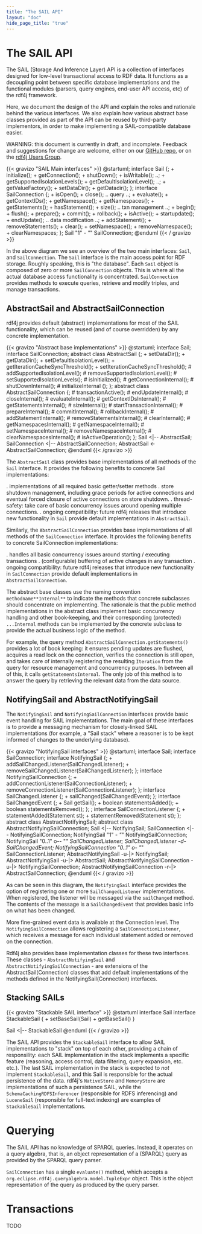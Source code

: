 ```yaml
---
title: "The SAIL API"
layout: "doc"
hide_page_title: "true"
---
```


# The SAIL API

The SAIL (Storage And Inference Layer) API is a collection of interfaces designed for low-level transactional access to RDF data. It functions as a decoupling point between specific database implementations and the functional modules (parsers, query engines, end-user API access, etc) of the rdf4j framework.

Here, we document the design of the API and explain the roles and rationale behind the various interfaces. We also explain how various abstract base classes provided as part of the API can be reused by third-party implementors, in order to make implementing a SAIL-compatible database easier.

WARNING: this document is currently in draft, and incomplete. Feedback and suggestions for change are welcome, either on our [GitHub repo](https://github.com/eclipse/rdf4j-doc), or on the [rdf4j Users Group](https://groups.google.com/forum/#!forum/rdf4j-users).

{{< gravizo "SAIL Main interfaces" >}}
  @startuml;
  interface Sail {;
    + initialize();
    + getConnection();
    + shutDown();
    + isWritable();
    ..;
    + getSupportedIsolationLevels();
    + getDefaultIsolationLevel();
    ..;
    + getValueFactory();
    + setDataDir();
    + getDatadir();
  };
  interface SailConnection {;
    + isOpen();
    + close();
    .. query ..;
    + evaluate();
    + getContextIDs();
    + getNamespace();
    + getNamespaces();
    + getStatements();
    + hasStatement();
    + size();
    .. txn management ..;
    + begin();
    + flush();
    + prepare();
    + commit();
    + rollback();
    + isActive();
    + startupdate();
    + endUpdate();
    .. data modification ..;
    + addStatement();
    + removeStatements();
    + clear();
    + setNamespace();
    + removeNamespace();
    + clearNamespaces;
  };
  Sail "1" *- "*" SailConnection;
  @enduml
{{< / gravizo >}}

In the above diagram we see an overview of the two main interfaces: `Sail`, and `SailConnection`. The `Sail` interface is the main access point for RDF storage. Roughly speaking, this is "the database". Each `Sail` object is composed of zero or more `SailConnection` objects. This is where all the actual database access functionality is concentrated. `SailConnection` provides methods to execute queries, retrieve and modify triples, and manage transactions.

## AbstractSail and AbstractSailConnection

rdf4j provides default (abstract) implementations for most of the SAIL functionality, which can be reused (and of course overridden) by any concrete implementation. 

{{< gravizo "Abstract base implementations" >}}
  @startuml;
  interface Sail;
  interface SailConnection;
  abstract class AbstractSail {;
     + setDataDir();
     + getDataDir();
     + setDefaultIsolationLevel();
     + getIterationCacheSyncThreshold();
     + setIterationCacheSyncThreshold();
     # addSupportedIsolationLevel();
     # removeSupportedIsolationLevel();
     # setSupportedIsolationLevels();
     # isInitialized();
     #  getConnectionInternal();
     #  shutDownInternal();
     #  initializeInternal ();
  };
  abstract class AbstractSailConnection {;
      # transactionActive();
      # endUpdateInternal();
      #  closeInternal();
      #  evaluateInternal();
      #  getContextIDsInternal();
      #  getStatementsInternal();
      #  sizeInternal();
      #  startTransactionInternal();
      # prepareInternal();
      #  commitInternal();
      #  rollbackInternal();
      #  addStatementInternal();
      #  removeStatementsInternal();
      #  clearInternal();
      #  getNamespacesInternal();
      #  getNamespaceInternal();
      #  setNamespaceInternal();
      #  removeNamespaceInternal();
      #  clearNamespacesInternal();
      # isActiveOperation();
  };
  Sail <|-- AbstractSail;
  SailConnection <|-- AbstractSailConnection;
  AbstractSail <- AbstractSailConnection;
  @enduml
{{< /gravizo >}}

The `AbstractSail` class  provides base implementations of all methods of the `Sail` interface. It provides the following benefits to concrete Sail implementations:

. implementations of all required basic getter/setter methods
. store shutdown management, including grace periods for active connections and eventual forced closure of active connections on store shutdown.
. thread-safety: take care of basic concurrency issues around opening multiple connections.
. ongoing compatibility: future rdf4j releases that introduce new functionality in `Sail` provide default implementations in `AbstractSail`.

Similarly, the `AbstractSailConnection` provides base implementations of all methods of the `SailConnection` interface. It provides the following benefits to concrete SailConnection implementations:

. handles all basic concurrency issues around starting / executing transactions
. (configurable) buffering of active changes in any transaction
. ongoing compatibility: future rdf4j releases that introduce new functionality in `SailConnection` provide default implementations in `AbstractSailConnection`.

The abstract base classes use the naming convention ``methodname**Internal**`` to indicate the methods that concrete subclasses should concentrate on implementing. The rationale is that the public method implementations in the abstract class implement basic concurrency handling and other book-keeping, and their corresponding (protected) `...Internal` methods can be implemented by the concrete subclass to provide the actual business logic of the method. 

For example, the query method `AbstractSailConnection.getStatements()` provides a lot of book keeping: it ensures pending updates are flushed, acquires a read lock on the connection, verifies the connection is still open, and takes care of internally registering the resulting `Iteration` from the query for resource management and concurrency purposes. In between all of this, it calls `getStatementsInternal`. The only job of this method is to answer the query by retrieving the relevant data from the data source.

## NotifyingSail and AbstractNotifyingSail

The `NotifyingSail` and `NotifyingSailConnection` interfaces provide basic event handling for SAIL implementations. The main goal of these interfaces is to provide a messaging mechanism for closely-linked SAIL implementations (for example, a "Sail stack" where a reasoner is to be kept informed of changes to the underlying database). 

{{< gravizo "NotifyingSail interfaces" >}}
  @startuml;
  interface Sail;
  interface SailConnection;
  interface NotifyingSail {;
      + addSailChangedListener(SailChangedListener);
      + removeSailChangedListener(SailChangedListener);
  };
  interface NotifyingSailConnection {;
      + addConnectionListener(SailConnectionListener);
      + removeConnectionListener(SailConnectionListener);
  };
  interface SailChangedListener {;
      + sailChanged(SailChangedEvent);
  };
  interface SailChangedEvent {;
      + Sail getSail();
      + boolean statementsAdded();
      + boolean statementsRemoved();
  };
  ;
  interface SailConnectionListener {;
      + statementAdded(Statement st);
      + statementRemoved(Statement st);
  };
  abstract class AbstractNotifyingSail;
  abstract class AbstractNotifyingSailConnection;
  Sail <|-- NotifyingSail;
  SailConnection <|-- NotifyingSailConnection;
  NotifyingSail "1" *- "*" NotifyingSailConnection;
  NotifyingSail "0..1" o-- "*" SailChangedListener;
  SailChangedListener -d- SailChangedEvent;
  NotifyingSailConnection "0..1" o- "*" SailConnectionListener;
  AbstractNotifyingSail -u-|> NotifyingSail;
  AbstractNotifyingSail -u-|> AbstractSail;
  AbstractNotifyingSailConnection -u-|> NotifyingSailConnection;
  AbstractNotifyingSailConnection -r-|> AbstractSailConnection;
  @enduml
{{< / gravizo >}}

As can be seen in this diagram, the `NotifyingSail` interface provides the option of registering one or more `SailChangedListener` implementations. When registered, the listener will be messaged via the `sailChanged` method. The contents of the message is a `SailChangedEvent` that provides basic info on what has been changed.

More fine-grained event data is available at the Connection level. The `NotifyingSailConnection` allows registering a `SailConnectionListener`, which receives a message for each individual statement added or removed on the connection. 

Rdf4j also provides base implementation classes for these two interfaces. These classes - `AbstractNotifyingSail` and `AbstractNotifyingSailConnection` - are extensions of the AbstractSail(Connection) classes that add 
default implementations of the methods defined in the NotifyingSail(Connection) interfaces.

## Stacking SAILs

{{< gravizo "Stackable SAIL interface" >}}
  @startuml
  interface Sail
  interface StackableSail {
      + setBaseSail(Sail)
      + getBaseSail()
  }

  Sail <|-- StackableSail
  @enduml
{{< / gravizo >}}

The SAIL API provides the `StackableSail` interface to allow SAIL implementations to "stack" on top of each other, providing a chain of responsility: each SAIL implementation in the stack implements a specific feature (reasoning, access control, data filtering, query expansion, etc. etc.). The last SAIL implementation in the stack is expected to _not_ implement `StackableSail`, and this Sail is responsible for the actual persistence of the data. rdf4j's `NativeStore` and `MemoryStore` are implementations of such a persistence SAIL, while the `SchemaCachingRDFSInferencer` (responsible for RDFS inferencing) and `LuceneSail` (responsible for full-text indexing) are examples of `StackableSail` implementations.

# Querying

The SAIL API has no knowledge of SPARQL queries. Instead, it operates on a query algebra, that is, an object representation of a (SPARQL) query as provided by the SPARQL query parser. 

`SailConnection` has a single `evaluate()` method, which accepts a `org.eclipse.rdf4j.queryalgebra.model.TupleExpr` object. This is the object representation of the query as produced by the query parser. 

# Transactions

TODO

